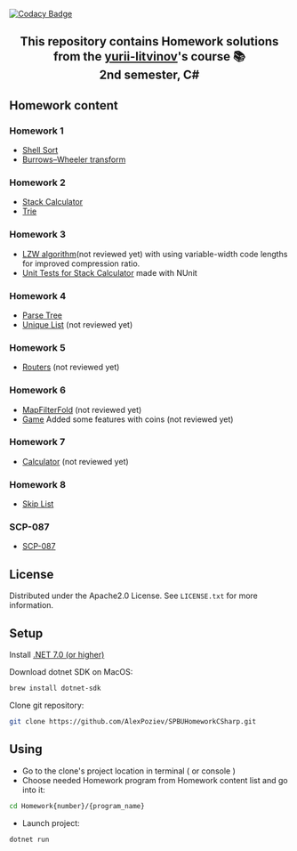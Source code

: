 [![Codacy Badge](https://app.codacy.com/project/badge/Grade/a9e54d8b0d99492e819359b7f3bfe52f)](https://app.codacy.com/gh/AlexPoziev/SPBUHomeworkCSharp/dashboard?utm_source=gh&utm_medium=referral&utm_content=&utm_campaign=Badge_grade)

<h2 align="center">
This repository contains Homework solutions from the <a href="https://github.com/yurii-litvinov" target="_blank" rel="noreferrer">yurii-litvinov</a>'s course 📚 <br/>
  2nd semester, C#
</h2>

<!-- Homework -->
## Homework content

### Homework 1

* [Shell Sort](https://github.com/AlexPoziev/SPBUHomeworkCSharp/tree/master/Homework1/Sorting)
* [Burrows–Wheeler transform](https://github.com/AlexPoziev/SPBUHomeworkCSharp/tree/master/Homework1/BWT/BWT)

### Homework 2

* [Stack Calculator](https://github.com/AlexPoziev/SPBUHomeworkCSharp/tree/master/Homework2/StackCalculator)
* [Trie](https://github.com/AlexPoziev/SPBUHomeworkCSharp/tree/master/Homework2/Trie)

### Homework 3

* [LZW algorithm](https://github.com/AlexPoziev/SPBUHomeworkCSharp/pull/5)(not reviewed yet) with using variable-width code lengths for improved compression ratio.
* [Unit Tests for Stack Calculator](https://github.com/AlexPoziev/SPBUHomeworkCSharp/tree/master/Homework2/StackCalculator/StackCalculatorTest) made with NUnit

### Homework 4

* [Parse Tree](https://github.com/AlexPoziev/SPBUHomeworkCSharp/pull/7)
* [Unique List](https://github.com/AlexPoziev/SPBUHomeworkCSharp/pull/6) (not reviewed yet)

### Homework 5

* [Routers](https://github.com/AlexPoziev/SPBUHomeworkCSharp/pull/17) (not reviewed yet)

### Homework 6

* [MapFilterFold](https://github.com/AlexPoziev/SPBUHomeworkCSharp/pull/18) (not reviewed yet)
* [Game](https://github.com/AlexPoziev/SPBUHomeworkCSharp/pull/21) Added some features with coins (not reviewed yet)

### Homework 7

* [Calculator](https://github.com/AlexPoziev/SPBUHomeworkCSharp/pull/22) (not reviewed yet)

### Homework 8
* [Skip List](https://github.com/AlexPoziev/SPBUHomeworkCSharp/pull/24)

### SCP-087
* [SCP-087](https://github.com/AlexPoziev/SPBUHomeworkCSharp/pull/27)

<!-- LICENSE -->
## License

Distributed under the Apache2.0 License. See `LICENSE.txt` for more information.

## Setup

Install [.NET 7.0 (or higher)](https://dotnet.microsoft.com/en-us/download)

Download dotnet SDK on MacOS:

```bash
brew install dotnet-sdk
```

Clone git repository:

```bash
git clone https://github.com/AlexPoziev/SPBUHomeworkCSharp.git
```

## Using

* Go to the clone's project location in terminal ( or console )
* Choose needed Homework program from Homework content list and go into it:

```bash
cd Homework{number}/{program_name}
```

* Launch project:

```bash
dotnet run
```
